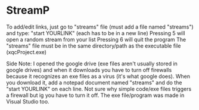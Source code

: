 # StreamP

To add/edit links, just go to "streams" file (must add a file named "streams") and type: "start YOURLINK" (each has to be in a new line)
Pressing 5 will open a random stream from your list
Pressing 6 will quit the program
The "streams" file must be in the same directory/path as the executable file (xqcProject.exe)

Side Note: I opened the google drive (exe files aren't usually stored in google drives) and 
when it downloads you have to turn off firewalls because it recognizes an exe files as a virus (it's what google does). 
When you download it, add a notepad document named "streams" and do the "start YOURLINK" on each line.
Not sure why simple code/exe files triggers a firewall but ig you have to turn it off. The exe file/program was made in Visual Studio too.
